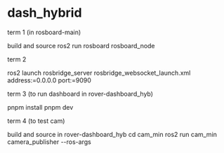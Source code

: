 # dash_hybrid

term 1 (in rosboard-main)

build and source
ros2 run rosboard rosboard_node


term 2

ros2 launch rosbridge_server rosbridge_websocket_launch.xml address:=0.0.0.0 port:=9090


term 3 (to run dashboard in rover-dashboard_hyb)

pnpm install
pnpm dev


term 4 (to test cam)

build and source in rover-dashboard_hyb
cd cam_min
ros2 run cam_min camera_publisher --ros-args

